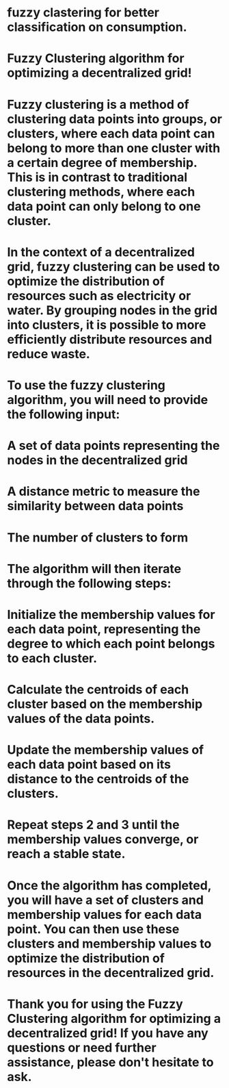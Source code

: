#    fuzzy clastering for better classification on consumption.

#    Fuzzy Clustering algorithm for optimizing a decentralized grid!

#    Fuzzy clustering is a method of clustering data points into groups, or clusters, where each data point can belong to more than one cluster with a certain degree of membership. This is in contrast to traditional clustering methods, where each data point can only belong to one cluster.

#    In the context of a decentralized grid, fuzzy clustering can be used to optimize the distribution of resources such as electricity or water. By grouping nodes in the grid into clusters, it is possible to more efficiently distribute resources and reduce waste.

#    To use the fuzzy clustering algorithm, you will need to provide the following input:

#   A set of data points representing the nodes in the decentralized grid
#   A distance metric to measure the similarity between data points
#   The number of clusters to form
#   The algorithm will then iterate through the following steps:

#   Initialize the membership values for each data point, representing the degree to which each point belongs to each cluster.
#   Calculate the centroids of each cluster based on the membership values of the data points.
#   Update the membership values of each data point based on its distance to the centroids of the clusters.
#   Repeat steps 2 and 3 until the membership values converge, or reach a stable state.
#   Once the algorithm has completed, you will have a set of clusters and membership values for each data point. You can then use these clusters and membership values to optimize the distribution of resources in the decentralized grid.

#   Thank you for using the Fuzzy Clustering algorithm for optimizing a decentralized grid! If you have any questions or need further assistance, please don't hesitate to ask.